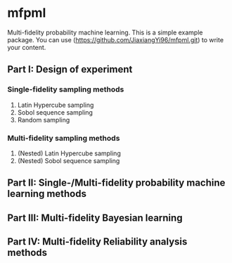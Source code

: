 # mfpml

Multi-fidelity probability machine learning. This is a simple example package. You can use
(https://github.com/JiaxiangYi96/mfpml.git)
to write your content.

## Part I: Design of experiment

### Single-fidelity sampling methods

1. Latin Hypercube sampling
2. Sobol sequence sampling
3. Random sampling

### Multi-fidelity sampling methods

1. (Nested) Latin Hypercube sampling
2. (Nested) Sobol sequence sampling

## Part II: Single-/Multi-fidelity probability machine learning methods

## Part III: Multi-fidelity Bayesian learning

## Part IV: Multi-fidelity Reliability analysis methods 
